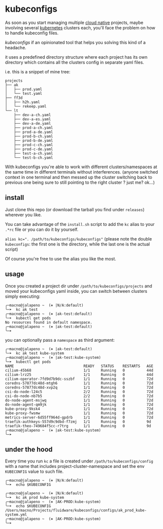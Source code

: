 # kubeconfigs

As soon as you start managing multiple [cloud native](https://www.cncf.io) projects, maybe involving several [kubernetes](https://kubernetes.io/) clusters each, you'll face the problem on how to handle kubeconfig files.   

*kubeconfigs* if an opinionated tool that helps you solving this kind of a headache.

it uses a predefined directory structure where each project has its own directory which contains all the clusters config in separate yaml files.

i.e. this is a snippet of mine tree:

```
projects
├── ak
│   ├── prod.yaml
│   └── test.yaml
├── ff3d
│   ├── h2h.yaml
│   └── rekeep.yaml
└── lt
    ├── dev-a-ch.yaml
    ├── dev-a-es.yaml
    ├── dev-a-de.yaml
    ├── prod-a-ch.yaml
    ├── prod-a-de.yaml
    ├── prod-b-ch.yaml
    ├── prod-b-de.yaml
    ├── prod-c-ch.yaml
    ├── prod-c-de.yaml
    ├── test-a-ch.yaml
    └── test-b-ch.yaml
```

With kubeconfigs you're able to work with different clusters/namespaces at the same time in different terminals without interferences. (anyone switched context in one terminal and then messed up the cluster switching back to previous one being sure to still pointing to the right cluster ? just me? ok...)


## install

Just clone this repo (or download the tarball you find under `releases`) wherever you like.  

You can take advantage of the `install.sh` script to add the `kc` alias to your `.*rc` file or you can do it by yourself.

`alias kc=". /path/to/kubeconfigs/kubeconfigs"` (please note the double `kubeconfigs`: the first one is the directory, while the last one is the actual script)

Of course you're free to use the alias you like the most.

## usage

Once you created a project dir under `/path/to/kubeconfigs/projects` and moved your kubeconfigs yaml inside, you can switch between clusters simply executing:

```
╭─macno@jalapeno ~  (⎈ |N/A:default)
╰─➤  kc ak test
╭─macno@jalapeno ~  (⎈ |ak-test:default)
╰─➤  kubectl get pods
No resources found in default namespace.
╭─macno@jalapeno ~  (⎈ |ak-test:default)
╰─➤
```

you can optionally pass a `namespace` as third argument:

```
╭─macno@jalapeno ~  (⎈ |ak-test:default)
╰─➤  kc ak test kube-system
╭─macno@jalapeno ~  (⎈ |ak-test:kube-system)
╰─➤  kubectl get pods
NAME                                READY   STATUS    RESTARTS   AGE
cilium-45b68                        1/1     Running   0          44d
cilium-lrz25                        1/1     Running   0          44d
cilium-operator-7fd9d7b9dc-sszbf    1/1     Running   0          72d
coredns-57877dc48d-mtgh6            1/1     Running   0          72d
coredns-57877dc48d-xvp2q            1/1     Running   0          72d
csi-do-node-l24c5                   2/2     Running   0          72d
csi-do-node-nb7b5                   2/2     Running   0          72d
do-node-agent-msjwq                 1/1     Running   0          72d
do-node-agent-qm9jk                 1/1     Running   0          72d
kube-proxy-9ksk4                    1/1     Running   0          72d
kube-proxy-fwsmw                    1/1     Running   0          72d
metrics-server-6d55ff964d-gpdrb     1/1     Running   0          72d
traefik-authkeys-557d9c9dbd-f7zmj   1/1     Running   0          9d
traefik-theo-749684f5cc-r7trg       1/1     Running   0          9d
╭─macno@jalapeno ~  (⎈ |ak-test:kube-system)
╰─➤
```

## under the hood

Every time you run `kc` a file is created under `/path/to/kubeconfigs/config` with a name that includes project-cluster-namespace and set the env `KUBECONFIG` value to such file.

```
╭─macno@jalapeno ~  (⎈ |N/A:default)
╰─➤  echo $KUBECONFIG

╭─macno@jalapeno ~  (⎈ |N/A:default)
╰─➤  kc ak prod kube-system
╭─macno@jalapeno ~  (⎈ |AK-PROD:kube-system)
╰─➤  echo $KUBECONFIG
/Users/macno/Projects/fluidware/kubeconfigs/configs/ak_prod_kube-system.yml
╭─macno@jalapeno ~  (⎈ |AK-PROD:kube-system)
╰─➤
```
